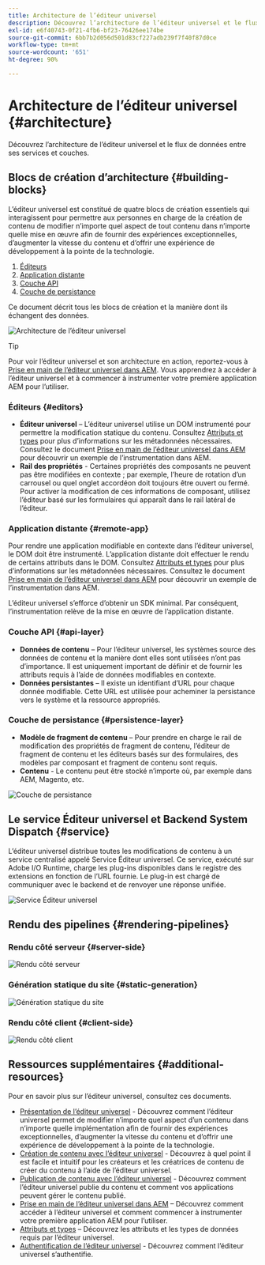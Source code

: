 ```yaml
---
title: Architecture de l’éditeur universel
description: Découvrez l’architecture de l’éditeur universel et le flux de données entre ses services et couches.
exl-id: e6f40743-0f21-4fb6-bf23-76426ee174be
source-git-commit: 6bb7b2d056d501d83cf227adb239f7f40f87d0ce
workflow-type: tm+mt
source-wordcount: '651'
ht-degree: 90%

---
```



# Architecture de l’éditeur universel {#architecture}

Découvrez l’architecture de l’éditeur universel et le flux de données entre ses services et couches.

## Blocs de création d’architecture {#building-blocks}

L’éditeur universel est constitué de quatre blocs de création essentiels qui interagissent pour permettre aux personnes en charge de la création de contenu de modifier n’importe quel aspect de tout contenu dans n’importe quelle mise en œuvre afin de fournir des expériences exceptionnelles, d’augmenter la vitesse du contenu et d’offrir une expérience de développement à la pointe de la technologie.

1. [Éditeurs](#editors)
1. [Application distante](#remote-app)
1. [Couche API](#api-layer)
1. [Couche de persistance](#persistence-layer)

Ce document décrit tous les blocs de création et la manière dont ils échangent des données.

![Architecture de l’éditeur universel](assets/architecture.png)

>[!TIP]
>
>Pour voir l’éditeur universel et son architecture en action, reportez-vous à [Prise en main de l’éditeur universel dans AEM](getting-started.md). Vous apprendrez à accéder à l’éditeur universel et à commencer à instrumenter votre première application AEM pour l’utiliser.

### Éditeurs {#editors}

* **Éditeur universel** – L’éditeur universel utilise un DOM instrumenté pour permettre la modification statique du contenu. Consultez [Attributs et types](attributes-types.md) pour plus d’informations sur les métadonnées nécessaires. Consultez le document [Prise en main de l’éditeur universel dans AEM](getting-started.md) pour découvrir un exemple de l’instrumentation dans AEM.
* **Rail des propriétés** - Certaines propriétés des composants ne peuvent pas être modifiées en contexte ; par exemple, l’heure de rotation d’un carrousel ou quel onglet accordéon doit toujours être ouvert ou fermé. Pour activer la modification de ces informations de composant, utilisez l’éditeur basé sur les formulaires qui apparaît dans le rail latéral de l’éditeur.

### Application distante {#remote-app}

Pour rendre une application modifiable en contexte dans l’éditeur universel, le DOM doit être instrumenté. L’application distante doit effectuer le rendu de certains attributs dans le DOM. Consultez [Attributs et types](attributes-types.md) pour plus d’informations sur les métadonnées nécessaires. Consultez le document [Prise en main de l’éditeur universel dans AEM](getting-started.md) pour découvrir un exemple de l’instrumentation dans AEM.

L’éditeur universel s’efforce d’obtenir un SDK minimal. Par conséquent, l’instrumentation relève de la mise en œuvre de l’application distante.

### Couche API {#api-layer}

* **Données de contenu** – Pour l’éditeur universel, les systèmes source des données de contenu et la manière dont elles sont utilisées n’ont pas d’importance. Il est uniquement important de définir et de fournir les attributs requis à l’aide de données modifiables en contexte.
* **Données persistantes** – Il existe un identifiant d’URL pour chaque donnée modifiable. Cette URL est utilisée pour acheminer la persistance vers le système et la ressource appropriés.

### Couche de persistance {#persistence-layer}

* **Modèle de fragment de contenu** – Pour prendre en charge le rail de modification des propriétés de fragment de contenu, l’éditeur de fragment de contenu et les éditeurs basés sur des formulaires, des modèles par composant et fragment de contenu sont requis.
* **Contenu** - Le contenu peut être stocké n’importe où, par exemple dans AEM, Magento, etc.

![Couche de persistance](assets/persistence-layer.png)

## Le service Éditeur universel et Backend System Dispatch {#service}

L’éditeur universel distribue toutes les modifications de contenu à un service centralisé appelé Service Éditeur universel. Ce service, exécuté sur Adobe I/O Runtime, charge les plug-ins disponibles dans le registre des extensions en fonction de l’URL fournie. Le plug-in est chargé de communiquer avec le backend et de renvoyer une réponse unifiée.

![Service Éditeur universel](assets/universal-editor-service.png)

## Rendu des pipelines {#rendering-pipelines}

### Rendu côté serveur {#server-side}

![Rendu côté serveur](assets/server-side.png)

### Génération statique du site {#static-generation}

![Génération statique du site](assets/static-generation.png)

### Rendu côté client {#client-side}

![Rendu côté client](assets/client-side.png)

## Ressources supplémentaires {#additional-resources}

Pour en savoir plus sur l’éditeur universel, consultez ces documents.

* [Présentation de l’éditeur universel](introduction.md) - Découvrez comment l’éditeur universel permet de modifier n’importe quel aspect d’un contenu dans n’importe quelle implémentation afin de fournir des expériences exceptionnelles, d’augmenter la vitesse du contenu et d’offrir une expérience de développement à la pointe de la technologie.
* [Création de contenu avec l’éditeur universel](authoring.md) - Découvrez à quel point il est facile et intuitif pour les créateurs et les créatrices de contenu de créer du contenu à l’aide de l’éditeur universel.
* [Publication de contenu avec l’éditeur universel](publishing.md) - Découvrez comment l’éditeur universel publie du contenu et comment vos applications peuvent gérer le contenu publié.
* [Prise en main de l’éditeur universel dans AEM](getting-started.md) – Découvrez comment accéder à l’éditeur universel et comment commencer à instrumenter votre première application AEM pour l’utiliser.
* [Attributs et types](attributes-types.md) – Découvrez les attributs et les types de données requis par l’éditeur universel.
* [Authentification de l’éditeur universel](authentication.md) - Découvrez comment l’éditeur universel s’authentifie.
